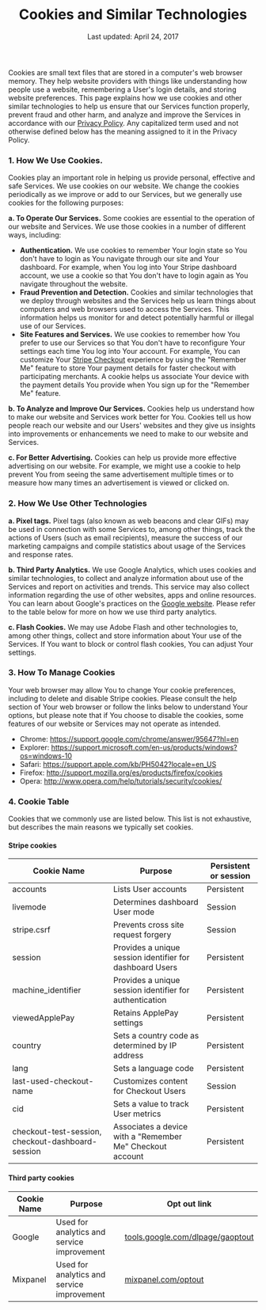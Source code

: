 <header>
<h1>Cookies and Similar Technologies</h1>
Last updated: April 24, 2017

</header>

<section>

Cookies are small text files that are stored in a computer's web browser memory. They help website providers with things like understanding how people use a website, remembering a User's login details, and storing website preferences. This page explains how we use cookies and other similar technologies to help us ensure that our Services function properly, prevent fraud and other harm, and analyze and improve the Services in accordance with our [Privacy Policy](https://stripe.com/privacy).  Any capitalized term used and not otherwise defined below has the meaning assigned to it in the Privacy Policy.

### 1. How We Use Cookies. 

Cookies play an important role in helping us provide personal, effective and safe Services. We use cookies on our website. We change the cookies periodically as we improve or add to our Services, but we generally use cookies for the following purposes:

**a. To Operate Our Services.** Some cookies are essential to the operation of our website and Services. We use those cookies in a number of different ways, including: 

* **Authentication.** We use cookies to remember Your login state so You don't have to login as You navigate through our site and Your dashboard. For example, when You log into Your Stripe dashboard account, we use a cookie so that You don't have to login again as You navigate throughout the website.  
* **Fraud Prevention and Detection.** Cookies and similar technologies that we deploy through websites and the Services help us learn things about computers and web browsers used to access the Services. This information helps us monitor for and detect potentially harmful or illegal use of our Services. 
* **Site Features and Services.** We use cookies to remember how You prefer to use our Services so that You don't have to reconfigure Your settings each time You log into Your account. For example, You can customize Your [Stripe Checkout](https://stripe.com/checkout) experience by using the "Remember Me" feature to store Your payment details for faster checkout with participating merchants. A cookie helps us associate Your device with the payment details You provide when You sign up for the "Remember Me" feature.  

**b. To Analyze and Improve Our Services.** Cookies help us understand how to make our website and Services work better for You. Cookies tell us how people reach our website and our Users' websites and they give us insights into improvements or enhancements we need to make to our website and Services. 

**c. For Better Advertising.** Cookies can help us provide more effective advertising on our website. For example, we might use a cookie to help prevent You from seeing the same advertisement multiple times or to measure how many times an advertisement is viewed or clicked on.

### 2. How We Use Other Technologies

**a. Pixel tags.**  Pixel tags (also known as web beacons and clear GIFs) may be used in connection with some Services to, among other things, track the actions of Users (such as email recipients), measure the success of our marketing campaigns and compile statistics about usage of the Services and response rates. 

**b.  Third Party Analytics.** We use Google Analytics, which uses cookies and similar technologies, to collect and analyze information about use of the Services and report on activities and trends.  This service may also collect information regarding the use of other websites, apps and online resources.  You can learn about Google's practices on the [Google website](https://www.google.com/policies/privacy/partners/). Please refer to the table below for more on how we use third party analytics. 

**c. Flash Cookies.**  We may use Adobe Flash and other technologies to, among other things, collect and store information about Your use of the Services.  If You want to block or control flash cookies, You can adjust Your settings.

### 3. How To Manage Cookies 

Your web browser may allow You to change Your cookie preferences, including to delete and disable Stripe cookies. Please consult the help section of Your web browser or follow the links below to understand Your options, but please note that if You choose to disable the cookies, some features of our website or Services may not operate as intended. 

* Chrome: https://support.google.com/chrome/answer/95647?hl=en
* Explorer: https://support.microsoft.com/en-us/products/windows?os=windows-10
* Safari: https://support.apple.com/kb/PH5042?locale=en_US
* Firefox: http://support.mozilla.org/es/products/firefox/cookies
* Opera: http://www.opera.com/help/tutorials/security/cookies/


### 4. Cookie Table

Cookies that we commonly use are listed below. This list is not exhaustive, but describes the main reasons we typically set cookies. 

#### Stripe cookies

<table class="alternate">
  <thead>
  <tr>
    <th>Cookie Name</th>
    <th>Purpose</th> 
    <th>Persistent or session </th>
  </tr>
  </thead>
  <tbody>    
  <tr>
    <td>accounts</td>
    <td>Lists User accounts</td> 
    <td>Persistent</td>
  </tr>
  <tr>
    <td>livemode</td>
    <td>Determines dashboard User mode</td>
    <td>Session </td>
  </tr>
  <tr>
    <td>stripe.csrf</td>
    <td>Prevents cross site request forgery</td>
    <td>Session</td>
    </tr>
  <tr>
    <td>session</td>
    <td>Provides a unique session identifier for dashboard Users</td>
    <td>Persistent</td>
    </tr>
  <tr>
    <td>machine_identifier</td>
    <td>Provides a unique session identifier for authentication</td>
    <td>Persistent </td>
    </tr>
    <tr>
<td>viewedApplePay</td>
<td>Retains ApplePay settings</td>
<td>Persistent </td>
    </tr>
  <tr>
<td>country</td>
<td>Sets a country code as determined by IP address</td>
<td>Persistent </td>
    </tr>
  <tr>
<td>lang</td>
<td>Sets a language code</td>
<td>Persistent </td>
    </tr>
  <tr>
<td>last-used-checkout-name</td>
<td>Customizes content for Checkout Users</td>
<td>Session</td>
    </tr>
  <tr>
<td>cid</td>
<td>Sets a value to track User metrics</td>
<td>Persistent</td>
    </tr>
  <tr>
<td>checkout-test-session, checkout-dashboard-session</td>
<td>Associates a device with a "Remember Me" Checkout account</td>
<td>Persistent </td>
</tr>
  </tbody>
</table>

#### Third party cookies

<table class="alternate">
<thead>
<tr>
<th>Cookie Name</th>
<th>Purpose</th>
<th>Opt out link</th>
</tr>
</thead>
<tbody>  
<tr>
<td>Google</td>
<td>Used for analytics and service improvement</td>
<td><a href="http://tools.google.com/dlpage/gaoptout">tools.google.com/dlpage/gaoptout</a></td>
</tr><tr>
<td>Mixpanel</td>
<td>Used for analytics and service improvement</td>
<td><a href="http://mixpanel.com/optout">mixpanel.com/optout</a></td>
</tbody>
</table>

</section>
